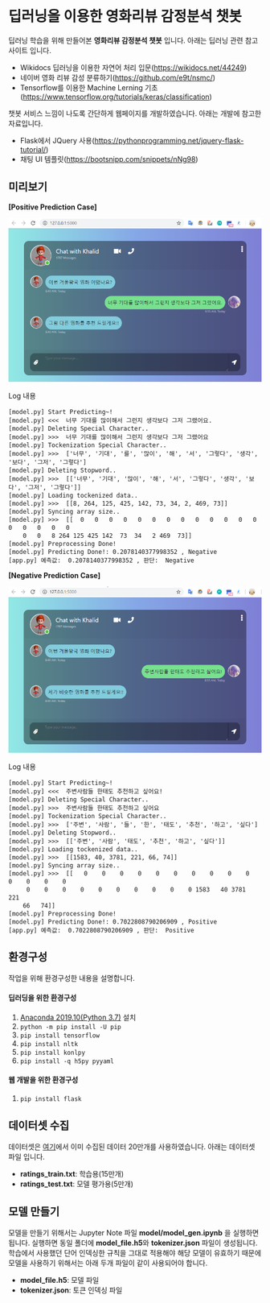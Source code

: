 
# 딥러닝을 이용한 영화리뷰 감정분석 챗봇

딥러닝 학습을 위해 만들어본 **영화리뷰 감정분석 챗봇** 입니다. 아래는 딥러닝 관련 참고 사이트 입니다.

  * Wikidocs 딥러닝을 이용한 자연어 처리 입문(https://wikidocs.net/44249)
  * 네이버 영화 리뷰 감성 분류하기(https://github.com/e9t/nsmc/)
  * Tensorflow를 이용한 Machine Lerning 기초(https://www.tensorflow.org/tutorials/keras/classification)

챗봇 서비스 느낌이 나도록 간단하게 웹페이지를 개발하였습니다. 아래는 개발에 참고한 자료입니다.

  * Flask에서 JQuery 사용(https://pythonprogramming.net/jquery-flask-tutorial/)
  * 채팅 UI 템플릿(https://bootsnipp.com/snippets/nNg98)

## 미리보기

**[Positive Prediction Case]**

![](assets/markdown-img-paste-20191228010747.png)

Log 내용

```
[model.py] Start Predicting~!
[model.py] <<<  너무 기대를 많이해서 그런지 생각보다 그저 그랬어요.
[model.py] Deleting Special Character..
[model.py] >>>  너무 기대를 많이해서 그런지 생각보다 그저 그랬어요
[model.py] Tockenization Special Character..
[model.py] >>>  ['너무', '기대', '를', '많이', '해', '서', '그렇다', '생각', '보다', '그저', '그렇다']
[model.py] Deleting Stopword..
[model.py] >>>  [['너무', '기대', '많이', '해', '서', '그렇다', '생각', '보다', '그저', '그렇다']]
[model.py] Loading tockenized data..
[model.py] >>>  [[8, 264, 125, 425, 142, 73, 34, 2, 469, 73]]
[model.py] Syncing array size..
[model.py] >>>  [[  0   0   0   0   0   0   0   0   0   0   0   0   0   0   0   0   0   0
    0   0   8 264 125 425 142  73  34   2 469  73]]
[model.py] Preprocessing Done!
[model.py] Predicting Done!: 0.2078140377998352 , Negative
[app.py] 예측값:  0.2078140377998352 , 판단:  Negative
```

**[Negative Prediction Case]**

![](assets/markdown-img-paste-20191228010913.png)

Log 내용

```
[model.py] Start Predicting~!
[model.py] <<<  주변사람들 한태도 추천하고 싶어요!
[model.py] Deleting Special Character..
[model.py] >>>  주변사람들 한태도 추천하고 싶어요
[model.py] Tockenization Special Character..
[model.py] >>>  ['주변', '사람', '들', '한', '태도', '추천', '하고', '싶다']
[model.py] Deleting Stopword..
[model.py] >>>  [['주변', '사람', '태도', '추천', '하고', '싶다']]
[model.py] Loading tockenized data..
[model.py] >>>  [[1583, 40, 3781, 221, 66, 74]]
[model.py] Syncing array size..
[model.py] >>>  [[   0    0    0    0    0    0    0    0    0    0    0    0    0    0
     0    0    0    0    0    0    0    0    0    0 1583   40 3781  221
    66   74]]
[model.py] Preprocessing Done!
[model.py] Predicting Done!: 0.7022808790206909 , Positive
[app.py] 예측값:  0.7022808790206909 , 판단:  Positive
```


## 환경구성

작업을 위해 환경구성한 내용을 설명합니다.

#### 딥러딩을 위한 환경구성

  1. [Anaconda 2019.10(Python 3.7)](https://www.anaconda.com/distribution/#download-section) 설치
  2. `python -m pip install -U pip`
  3. `pip install tensorflow`
  4. `pip install nltk`
  5. `pip install konlpy`
  6. `pip install -q h5py pyyaml`

#### 웹 개발을 위한 환경구성

  1. `pip install flask`

## 데이터셋 수집

데이터셋은 [여기](https://github.com/e9t/nsmc/)에서 이미 수집된 데이터 20만개를 사용하였습니다. 아래는 데이터셋 파일 입니다.

  * **ratings_train.txt**: 학습용(15만개)
  * **ratings_test.txt**: 모델 평가용(5만개)



## 모델 만들기

모델을 만들기 위해서는 Jupyter Note 파일 **model/model_gen.ipynb** 을 실행하면 됩니다. 실행하면 동일 폴더에 **model_file.h5**와 **tokenizer.json** 파일이 생성됩니다. 학습에서 사용했던 단어 인덱싱한 규칙을 그대로 적용해야 해당 모델이 유효하기 때문에 모델을 사용하기 위해서는 아래 두개 파일이 같이 사용되어야 합니다.

  * **model_file.h5**: 모델 파일
  * **tokenizer.json**: 토큰 인덱싱 파일
